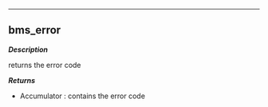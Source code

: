 ---

## bms_error
***Description***

returns the error code

***Returns***

* Accumulator : contains the error code


